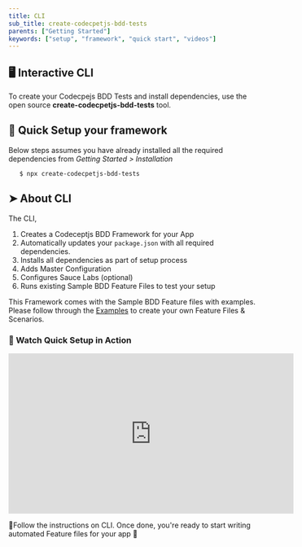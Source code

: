 ```yaml
---
title: CLI
sub_title: create-codecpetjs-bdd-tests
parents: ["Getting Started"]
keywords: ["setup", "framework", "quick start", "videos"]
---
```


## 🖥 Interactive CLI

To create your Codecpejs BDD Tests and install dependencies, use the open source **create-codecpetjs-bdd-tests** tool.

## 🚀 Quick Setup your framework

Below steps assumes you have already installed all the required dependencies from _Getting Started > Installation_

```shell
   $ npx create-codecpetjs-bdd-tests
```

## ➤ About CLI

The CLI,

1. Creates a Codeceptjs BDD Framework for your App
2. Automatically updates your `package.json` with all required dependencies.
3. Installs all dependencies as part of setup process
4. Adds Master Configuration
5. Configures Sauce Labs (optional)
6. Runs existing Sample BDD Feature Files to test your setup

This Framework comes with the Sample BDD Feature files with examples. Please follow through the [Examples](https://github.com/gkushang/codeceptjs-bdd/tree/develop/packages/codeceptjs-cucumber/acceptance/features) to create your own Feature Files & Scenarios.

### 🎥 Watch Quick Setup in Action

<iframe width="560" height="315" src="https://www.youtube.com/embed/OGrn1ejyb-k" frameborder="0" allow="accelerometer; autoplay; encrypted-media; gyroscope; picture-in-picture" allowfullscreen></iframe>

💯Follow the instructions on CLI. Once done, you're ready to start writing automated Feature files for your app 🎉
